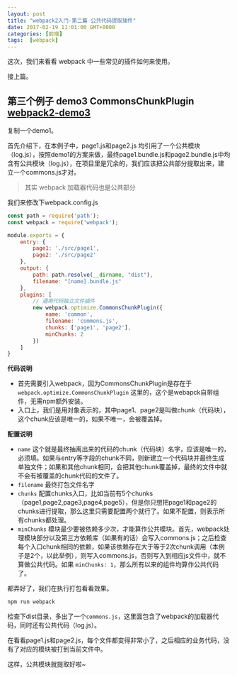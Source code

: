 ```yaml
---
layout: post
title: "webpack2入门-第二篇 公共代码提取插件"
date: 2017-02-19 11:01:00 GMT+0000
categories: [前端]
tags:  [webpack]
---
```


这次，我们来看看 webpack 中一些常见的插件如何来使用。

接上篇。

<!-- more -->

## 第三个例子 demo3 CommonsChunkPlugin [webpack2-demo3](https://github.com/yukapril/learning/tree/master/webpack2-demo/demo3)

复制一个demo1。

首先介绍下，在本例子中，page1.js和page2.js 均引用了一个公共模块（log.js），按照demo1的方案来做，最终page1.bundle.js和page2.bundle.js中均含有公共模块（log.js），在项目里是冗余的，我们应该把公共部分提取出来，建立一个commons.js才对。

> 其实 webpack 加载器代码也是公共部分

我们来修改下webpack.config.js

```js
const path = require('path');
const webpack = require('webpack');

module.exports = {
    entry: {
        page1: './src/page1',
        page2: './src/page2'
    },
    output: {
        path: path.resolve(__dirname, "dist"),
        filename: "[name].bundle.js"
    },
    plugins: [
        // 通用代码独立文件插件
        new webpack.optimize.CommonsChunkPlugin({
            name: 'common',
            filename: 'commons.js',
            chunks: ['page1', 'page2'],
            minChunks: 2
        })
    ]
}
```

**代码说明**

* 首先需要引入webpack，因为CommonsChunkPlugin是存在于 `webpack.optimize.CommonsChunkPlugin` 这里的，这个是webapck自带组件，无需npm额外安装。
* 入口上，我们是用对象表示的，其中page1、page2是叫做chunk（代码块），这个chunk应该是唯一的，如果不唯一，会被覆盖掉。

**配置说明**
* `name` 这个就是最终抽离出来的代码的chunk（代码块）名字，应该是唯一的，必须填。如果与entry等字段的chunk不同，则新建立一个代码块并最终生成单独文件；如果和其他chunk相同，会把其他chunk覆盖掉，最终的文件中就不会有被覆盖的chunk代码的文件了。
* `filename` 最终打包文件名字
* `chunks` 配置chunks入口，比如当前有5个chunks（page1,page2,page3,page4,page5），但是你只想把page1和page2的chunks进行提取，那么这里只需要配置两个就行了。如果不配置，则表示所有chunks都处理。
* `minChunks` 模块最少要被依赖多少次，才能算作公共模块。首先，webpack处理模块部分以及第三方依赖库（如果有的话）会写入commons.js；之后检查每个入口chunk相同的依赖，如果该依赖存在大于等于2次chunk调用（本例子是2个，以此举例），则写入commons.js，否则写入到相应js文件中，就不算做公共代码。如果 `minChunks: 1`，那么所有以来的组件均算作公共代码了。

都弄好了，我们在执行打包看看效果。

```bash
npm run webpack
```

检查下dist目录，多出了一个`commons.js`，这里面包含了webpack的加载器代码，同时还有公共代码（log.js）。

在看看page1.js和page2.js，每个文件都变得非常小了，之后相应的业务代码，没有了对应的模块被打到当前文件中。

这样，公共模块就提取好啦~